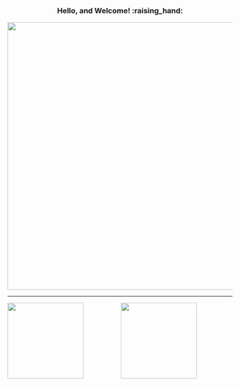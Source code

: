<!---## [GitHub Profile Trophy](https://github.com/ryo-ma/github-profile-trophy)--->
<h3 align="center">Hello, and Welcome! :raising_hand:</h3>

<div align="center">
  <img width="600" src="https://github-profile-trophy.vercel.app/api?username=Fah22&count_private=true&include_all_commits=true&theme=dracula&title=Repositories,Commit,Followers,Stars,PullRequest,Issues" />
 </div>
 
 <hr />
 
 <div align="center">
  <img height="170" align="left" src="https://github-readme-stats.vercel.app/api?username=Fah22&count_private=true&include_all_commits=true&theme=dracula" />
  <img height="170" src="https://github-readme-stats.vercel.app/api/top-langs/?username=Fah22&layout=compact&theme=dracula&show_icons=true" />
</div>
 
 <!--- <img align="center" src="https://github-readme-stats.vercel.app/api/top-langs/?username=Fah22&layout=compact&theme=dracula&show_icons=true" /> --->



<!---
Fah22/Fah22 is a ✨ special ✨ repository because its `README.md` (this file) appears on your GitHub profile.
You can click the Preview link to take a look at your changes.
--->
